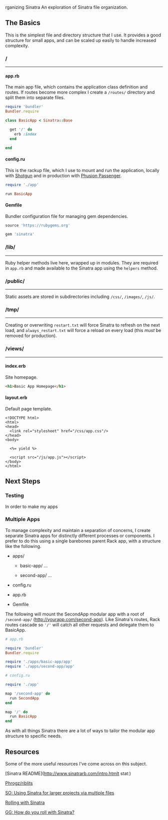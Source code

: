 rganizing Sinatra
An exploration of Sinatra file organization.



## The Basics
This is the simplest file and directory structure that I use. It provides a good structure for small apps, and can be scaled up easily to handle increased complexity.

### /
---

#### app.rb 
The main app file, which contains the application class definition and routes. If routes become more complex I create a `/routes/` directory and split them into separate files.

```ruby
require 'bundler'
Bundler.require

class BasicApp < Sinatra::Base

  get '/' do
    erb :index
  end

end
```


#### config.ru
This is the rackup file, which I use to mount and run the application, locally with [Shotgun]() and in production with [Phusion Passenger]().

```ruby
require './app'

run BasicApp
```


#### Gemfile
Bundler configuration file for managing gem dependencies.

```ruby
source 'https://rubygems.org'

gem 'sinatra'
```


### /lib/
---
Ruby helper methods live here, wrapped up in modules. They are required in `app.rb` and made available to the Sinatra app using the `helpers` method.


### /public/
---
Static assets are stored in subdirectories including `/css/`, `/images/`, `/js/`.


### /tmp/
---
Creating or overwriting `restart.txt` will force Sinatra to refresh on the next load, and `always_restart.txt` will force a reload on every load (this _must_ be removed for production).


### /views/
---

#### index.erb
Site homepage.

```html
<h1>Basic App Homepage</h1>
```


#### layout.erb
Default page template.

```erb
<!DOCTYPE html>
<html>
<head>
  <link rel="stylesheet" href="/css/app.css"/>
</head>
<body>

  <%= yield %>

  <script src="/js/app.js"></script>
</body>
</html>
```



## Next Steps

### Testing
In order to make my apps


### Multiple Apps
To manage complexity and maintain a separation of concerns, I create separate Sinatra apps for distinctly different processes or components. I prefer to do this using a single barebones parent Rack app, with a structure like the following.

- apps/
    - basic-app/
      ...

    - second-app/
      ...

- config.ru

- app.rb

- Gemfile

The following will mount the SecondApp modular app with a root of `/second-app/` (http://yourapp.com/second-app). Like Sinatra's routes, Rack routes cascade so `'/'` will catch all other requests and delegate them to BasicApp.

```ruby
# app.rb

require 'bundler'
Bundler.require

require './apps/basic-app/app'
require './apps/second-app/app'
```

```ruby
# config.ru

require './app'

map '/second-app' do
  run SecondApp
end

map '/' do
  run BasicApp
end
```

As with all things Sinatra there are a lot of ways to tailor the modular app structure to specific needs. 



## Resources
Some of the more useful resources I've come across 
on this subject.

[Sinatra README](http://www.sinatrarb.com/intro.htmlt stat:)

[Phrogz/riblits](https://github.com/Phrogz/riblits)

[SO: Using Sinatra for larger projects via multiple files](http://stackoverflow.com/questions/5015471/using-sinatra-for-larger-projects-via-multiple-files)

[Rolling with Sinatra](http://www.sitepoint.com/rolling-with-sinatra/)

[GG: How do you roll with Sinatra?](https://groups.google.com/forum/#!msg/sinatrarb/BFAXCCK3D8I/mXLv6YDoBcAJ)



